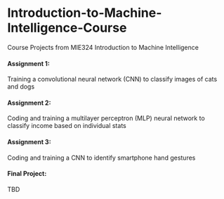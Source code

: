 # Introduction-to-Machine-Intelligence-Course
Course Projects from MIE324 Introduction to Machine Intelligence


#### Assignment 1:
Training a convolutional neural network (CNN) to classify images of cats and dogs

#### Assignment 2:
Coding and training a multilayer perceptron (MLP) neural network to classify income based on individual stats

#### Assignment 3:
Coding and training a CNN to identify smartphone hand gestures

#### Final Project:
TBD
